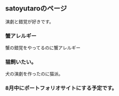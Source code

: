 ## satoyutaroのページ

演劇と錯覚が好きです。

### 蟹アレルギー

蟹の錯覚をやってるのに蟹アレルギー

### 猫飼いたい。

犬の演劇を作ったのに猫派。

### 8月中にポートフォリオサイトにする予定です。
